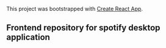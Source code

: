 This project was bootstrapped with [Create React App](https://github.com/facebook/create-react-app).

## Frontend repository for spotify desktop application


